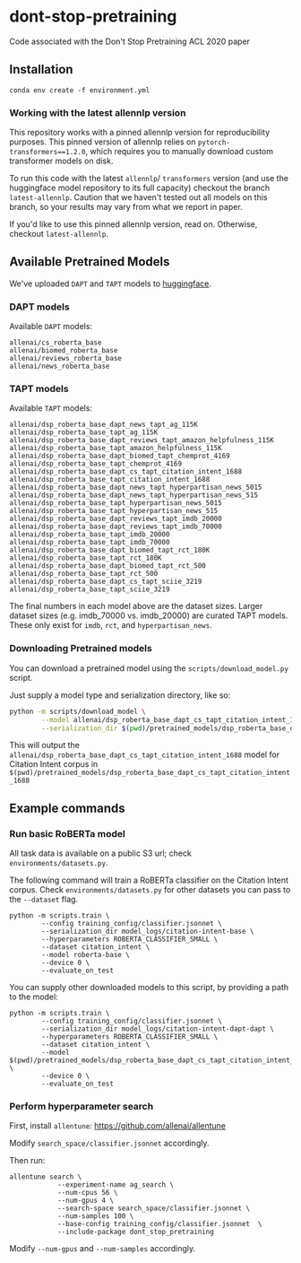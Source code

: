 # dont-stop-pretraining
Code associated with the Don't Stop Pretraining ACL 2020 paper


## Installation

```
conda env create -f environment.yml
```

### Working with the latest allennlp version

This repository works with a pinned allennlp version for reproducibility purposes. This pinned version of allennlp relies on `pytorch-transformers==1.2.0`, which requires you to manually download custom transformer models on disk. 

To run this code with the latest `allennlp`/ `transformers` version (and use the huggingface model repository to its full capacity) checkout the branch `latest-allennlp`. Caution that we haven't tested out all models on this branch, so your results may vary from what we report in paper.

If you'd like to use this pinned allennlp version, read on. Otherwise, checkout `latest-allennlp`.

## Available Pretrained Models

We've uploaded `DAPT` and `TAPT` models to [huggingface](https://huggingface.co/allenai).

### DAPT models

Available `DAPT` models:

```
allenai/cs_roberta_base
allenai/biomed_roberta_base
allenai/reviews_roberta_base
allenai/news_roberta_base
```


### TAPT models

Available `TAPT` models:

```
allenai/dsp_roberta_base_dapt_news_tapt_ag_115K
allenai/dsp_roberta_base_tapt_ag_115K
allenai/dsp_roberta_base_dapt_reviews_tapt_amazon_helpfulness_115K
allenai/dsp_roberta_base_tapt_amazon_helpfulness_115K
allenai/dsp_roberta_base_dapt_biomed_tapt_chemprot_4169
allenai/dsp_roberta_base_tapt_chemprot_4169
allenai/dsp_roberta_base_dapt_cs_tapt_citation_intent_1688
allenai/dsp_roberta_base_tapt_citation_intent_1688
allenai/dsp_roberta_base_dapt_news_tapt_hyperpartisan_news_5015
allenai/dsp_roberta_base_dapt_news_tapt_hyperpartisan_news_515
allenai/dsp_roberta_base_tapt_hyperpartisan_news_5015
allenai/dsp_roberta_base_tapt_hyperpartisan_news_515
allenai/dsp_roberta_base_dapt_reviews_tapt_imdb_20000
allenai/dsp_roberta_base_dapt_reviews_tapt_imdb_70000
allenai/dsp_roberta_base_tapt_imdb_20000
allenai/dsp_roberta_base_tapt_imdb_70000
allenai/dsp_roberta_base_dapt_biomed_tapt_rct_180K
allenai/dsp_roberta_base_tapt_rct_180K
allenai/dsp_roberta_base_dapt_biomed_tapt_rct_500
allenai/dsp_roberta_base_tapt_rct_500
allenai/dsp_roberta_base_dapt_cs_tapt_sciie_3219
allenai/dsp_roberta_base_tapt_sciie_3219
```

The final numbers in each model above are the dataset sizes. Larger dataset sizes (e.g. imdb_70000 vs. imdb_20000) are curated TAPT models. These only exist for `imdb`, `rct`, and `hyperpartisan_news`.



### Downloading Pretrained models

You can download a pretrained model using the `scripts/download_model.py` script.

Just supply a model type and serialization directory, like so:

```bash
python -m scripts/download_model \
        --model allenai/dsp_roberta_base_dapt_cs_tapt_citation_intent_1688 \
        --serialization_dir $(pwd)/pretrained_models/dsp_roberta_base_dapt_cs_tapt_citation_intent_1688
```

This will output the `allenai/dsp_roberta_base_dapt_cs_tapt_citation_intent_1688` model for Citation Intent corpus in `$(pwd)/pretrained_models/dsp_roberta_base_dapt_cs_tapt_citation_intent_1688`

## Example commands

### Run basic RoBERTa model

All task data is available on a public S3 url; check `environments/datasets.py`.

The following command will train a RoBERTa classifier on the Citation Intent corpus. Check `environments/datasets.py` for other datasets you can pass to the `--dataset` flag.

```
python -m scripts.train \
        --config training_config/classifier.jsonnet \
        --serialization_dir model_logs/citation-intent-base \
        --hyperparameters ROBERTA_CLASSIFIER_SMALL \
        --dataset citation_intent \
        --model roberta-base \
        --device 0 \
        --evaluate_on_test
```

You can supply other downloaded models to this script, by providing a path to the model:

```
python -m scripts.train \
        --config training_config/classifier.jsonnet \
        --serialization_dir model_logs/citation-intent-dapt-dapt \
        --hyperparameters ROBERTA_CLASSIFIER_SMALL \
        --dataset citation_intent \
        --model $(pwd)/pretrained_models/dsp_roberta_base_dapt_cs_tapt_citation_intent_1688 \
        --device 0 \
        --evaluate_on_test
```

### Perform hyperparameter search

First, install `allentune`: https://github.com/allenai/allentune

Modify `search_space/classifier.jsonnet` accordingly.

Then run:
```
allentune search \
            --experiment-name ag_search \
            --num-cpus 56 \
            --num-gpus 4 \
            --search-space search_space/classifier.jsonnet \
            --num-samples 100 \
            --base-config training_config/classifier.jsonnet  \
            --include-package dont_stop_pretraining
```

Modify `--num-gpus` and `--num-samples` accordingly.